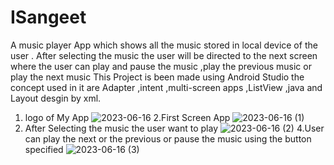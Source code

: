 # ISangeet
A music player App which shows all the music stored in local device of the user . After selecting the music the user will be directed to the next screen where the user can play and pause the music ,play the previous music or play the next music 
This Project is been made using Android Studio the concept used in it are Adapter ,intent ,multi-screen apps ,ListView ,java and Layout desgin by xml.

1. logo of My App
![2023-06-16](https://github.com/Sparsh225/ISangeet/assets/92641998/f6e1c7a9-a323-4da5-bfaa-04a89d32a15c)
2.First Screen App
![2023-06-16 (1)](https://github.com/Sparsh225/ISangeet/assets/92641998/7af9295f-3a0e-42e6-ba0d-3246ef3b26ef)
3. After Selecting the music the user want to play
![2023-06-16 (2)](https://github.com/Sparsh225/ISangeet/assets/92641998/31ce9b38-f9ef-4588-9d2e-5af3630c2ef7)
4.User can play the next or the previous or pause the music using the button specified 
![2023-06-16 (3)](https://github.com/Sparsh225/ISangeet/assets/92641998/da3b72ee-9e7c-4cbc-bd94-966e9694b0a4)
